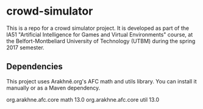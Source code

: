 # crowd-simulator

This is a repo for a crowd simulator project. It is developed as part of the IA51 "Artificial Intelligence for Games and Virtual Environments" course, at the Belfort-Montbeliard University of Technology (UTBM) during the spring 2017 semester.

## Dependencies
This project uses Arakhnê.org's AFC math and utils library. You can install it manually or as a Maven dependency.

<dependencies>
  	<dependency>
  		<groupId>org.arakhne.afc.core</groupId>
  		<artifactId>math</artifactId>
  		<version>13.0</version>
  	</dependency>
  	<dependency>
  		<groupId>org.arakhne.afc.core</groupId>
  		<artifactId>util</artifactId>
  		<version>13.0</version>
  	</dependency>
  </dependencies>


